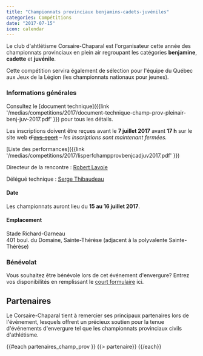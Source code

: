 ```yaml
---
title: "Championnats provinciaux benjamins-cadets-juvéniles"
categories: Compétitions
date: "2017-07-15"
icon: calendar
---
```


Le club d'ahtlétisme Corsaire-Chaparal est l'organisateur cette année des championnats provinciaux en plein air regroupant les catégories **benjamine**, **cadette** et **juvénile**.

Cette compétition servira également de sélection pour l'équipe du Québec aux Jeux de la Légion (les championnats nationaux pour jeunes).

### Informations générales

Consultez le [document technique]({{link '/medias/competitions/2017/document-technique-champ-prov-pleinair-benj-juv-2017.pdf' }}) pour tous les détails.

Les inscriptions doivent être reçues avant le **7 juillet 2017** avant **17 h** sur le site web ~~d'[avs-sport](https://avs-sport.com/main.php)~~ – _les inscriptions sont maintenant fermées._

[Liste des performances]({{link '/medias/competitions/2017/lisperfchampprovbenjcadjuv2017.pdf' }})

Directeur de la rencontre : [Robert Lavoie](mailto:robertlecoach@gmail.com)

Délégué technique : [Serge Thibaudeau](mailto:sthibaudeau@athletisme.qc.ca)

#### Date

Les championnats auront lieu du <strong>15 au 16 juillet 2017</strong>.

#### Emplacement

Stade Richard-Garneau  
401 boul. du Domaine, Sainte-Thérèse (adjacent à la polyvalente Sainte-Thérèse)

### Bénévolat

Vous souhaitez être bénévole lors de cet événement d'envergure? Entrez vos disponibilités en remplissant le [court formulaire](https://www.surveymonkey.com/r/HNSGW2W) ici.

## Partenaires

Le Corsaire-Chaparal tient à remercier ses principaux partenaires lors de l'événement, lesquels offrent un précieux soutien pour la tenue d'événements d'envergure tel que les championnats provinciaux civils d'athlétisme.

{{#each partenaires_champ_prov }}
{{> partenaire}}
{{/each}}


